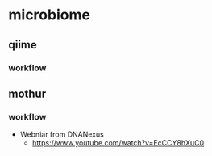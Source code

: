 # microbiome

## qiime


### workflow

## mothur


### workflow


- Webniar from DNANexus
  - https://www.youtube.com/watch?v=EcCCY8hXuC0
